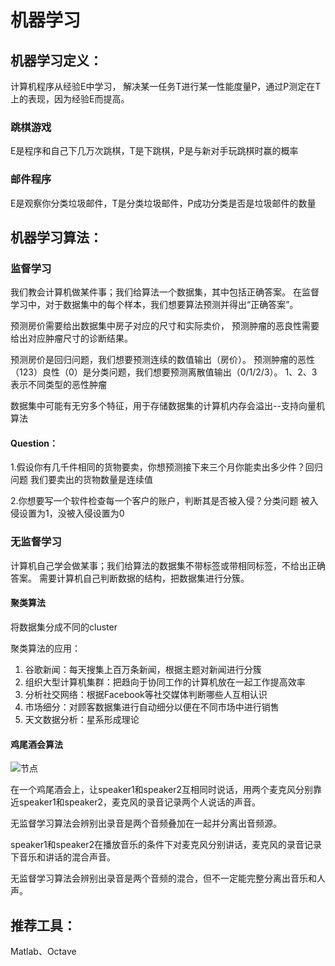 # 机器学习

## 机器学习定义：
计算机程序从经验E中学习， 解决某一任务T进行某一性能度量P，通过P测定在T上的表现，因为经验E而提高。

### 跳棋游戏

E是程序和自己下几万次跳棋，T是下跳棋，P是与新对手玩跳棋时赢的概率

### 邮件程序

E是观察你分类垃圾邮件，T是分类垃圾邮件，P成功分类是否是垃圾邮件的数量

## 机器学习算法：

### 监督学习

我们教会计算机做某件事；我们给算法一个数据集，其中包括正确答案。
在监督学习中，对于数据集中的每个样本，我们想要算法预测并得出“正确答案”。

预测房价需要给出数据集中房子对应的尺寸和实际卖价，
预测肿瘤的恶良性需要给出对应肿瘤尺寸的诊断结果。

预测房价是回归问题，我们想要预测连续的数值输出（房价）。
预测肿瘤的恶性（123）良性（0）是分类问题，我们想要预测离散值输出（0/1/2/3）。
1、2、3表示不同类型的恶性肿瘤

数据集中可能有无穷多个特征，用于存储数据集的计算机内存会溢出--支持向量机算法

#### Question：

1.假设你有几千件相同的货物要卖，你想预测接下来三个月你能卖出多少件？回归问题
我们要卖出的货物数量是连续值

2.你想要写一个软件检查每一个客户的账户，判断其是否被入侵？分类问题
被入侵设置为1，没被入侵设置为0

### 无监督学习

计算机自己学会做某事；我们给算法的数据集不带标签或带相同标签，不给出正确答案。
需要计算机自己判断数据的结构，把数据集进行分簇。

#### 聚类算法

将数据集分成不同的cluster

聚类算法的应用：
1. 谷歌新闻：每天搜集上百万条新闻，根据主题对新闻进行分簇
2. 组织大型计算机集群：把趋向于协同工作的计算机放在一起工作提高效率
3. 分析社交网络：根据Facebook等社交媒体判断哪些人互相认识
4. 市场细分：对顾客数据集进行自动细分以便在不同市场中进行销售
5. 天文数据分析：星系形成理论

#### 鸡尾酒会算法

![节点](G:\GitHub\machine-learning\pictures\鸡尾酒会问题.PNG)

在一个鸡尾酒会上，让speaker1和speaker2互相同时说话，用两个麦克风分别靠近speaker1和speaker2，麦克风的录音记录两个人说话的声音。

无监督学习算法会辨别出录音是两个音频叠加在一起并分离出音频源。

speaker1和speaker2在播放音乐的条件下对麦克风分别讲话，麦克风的录音记录下音乐和讲话的混合声音。

无监督学习算法会辨别出录音是两个音频的混合，但不一定能完整分离出音乐和人声。

## 推荐工具：

Matlab、Octave
